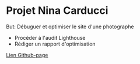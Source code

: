 # Projet Nina Carducci

But: Débuguer et optimiser le site d'une photographe

- Procéder à l'audit Lighthouse
- Rédiger un rapport d'optimisation

[Lien Github-page](https://jeanphih.github.io/Projet_5/)
